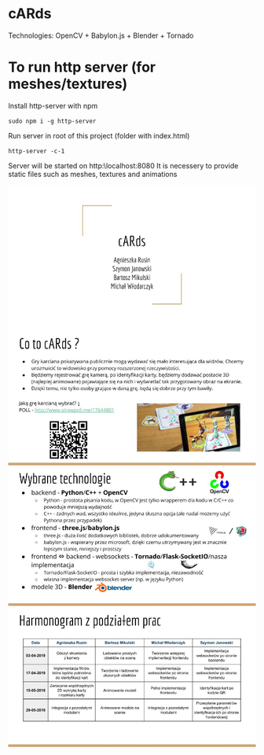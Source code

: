# cARds
Technologies: OpenCV + Babylon.js + Blender + Tornado

# To run http server (for meshes/textures)
Install http-server with npm
```shell
sudo npm i -g http-server
```

Run server in root of this project (folder with index.html) 
```shell
http-server -c-1
```
Server will be started on http:\\localhost:8080
It is necessery to provide static files such as meshes, textures and animations

![alt text](https://raw.githubusercontent.com/AxolotlOfConflagration/cARds/master/presentation/1.jpg)
![alt text](https://raw.githubusercontent.com/AxolotlOfConflagration/cARds/master/presentation/2.jpg)
![alt text](https://raw.githubusercontent.com/AxolotlOfConflagration/cARds/master/presentation/3.jpg)
![alt text](https://raw.githubusercontent.com/AxolotlOfConflagration/cARds/master/presentation/4.jpg)
